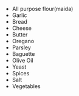 * All purpose flour(maida)
* Garlic
* Bread
* Cheese
* Butter
* Oregano
* Parsley
* Baguette
* Olive Oil
* Yeast
* Spices
* Salt
* Vegetables